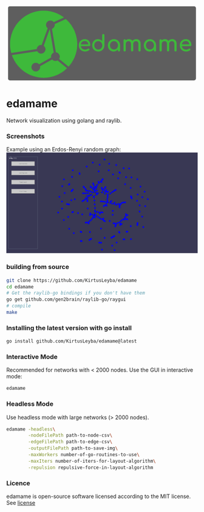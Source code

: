![edamame logo](https://github.com/KirtusLeyba/edamame/blob/main/edamame_logo.png)

# edamame
Network visualization using golang and raylib.

### Screenshots
Example using an Erdos-Renyi random graph:
![random graph example](https://github.com/KirtusLeyba/edamame/blob/main/edamame_screenshot.png)

### building from source
```bash
git clone https://github.com/KirtusLeyba/edamame
cd edamame
# Get the raylib-go bindings if you don't have them
go get github.com/gen2brain/raylib-go/raygui
# compile
make
```

### Installing the latest version with go install
```bash
go install github.com/KirtusLeyba/edamame@latest
```

### Interactive Mode
Recommended for networks with < 2000 nodes.
Use the GUI in interactive mode:
```bash
edamame
```

### Headless Mode
Use headless mode with large networks (> 2000 nodes).
```bash
edamame -headless\
        -nodeFilePath path-to-node-csv\
        -edgeFilePath path-to-edge-csv\
        -outputFilePath path-to-save-img\
        -maxWorkers number-of-go-routines-to-use\
        -maxIters number-of-iters-for-layout-algorithm\
        -repulsion repulsive-force-in-layout-algorithm
```

### Licence
edamame is open-source software licensed according to the MIT license.
See [license](https://github.com/KirtusLeyba/edamame/LICENSE.md)
